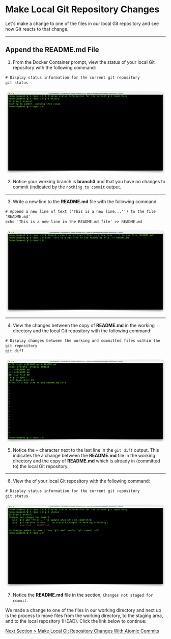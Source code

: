 # Make Local Git Repository Changes

Let's make a change to one of the files in our local Git repository and see how Git reacts to that change.

---

## Append the README.md File

1. From the Docker Container prompt, view the status of your local Git repository with the following command:

```shell
# Display status information for the current git repository
git status
```

![git-status-1](../images/git-status-1.png "Display the git repository status")

2. Notice your working branch is **branch3** and that you have no changes to commit (indicated by the `nothing to commit` output.

---

3. Write a new line to the **README.md** file with the following command:

```shell
# Append a new line of text ('This is a new line...'') to the file 'README.md'
echo 'This is a new line in the README.md file' >> README.md
```

![container-echo-readme](../images/container-echo-readme.png "Add a new line of text to 'README.md'")

---

4. View the changes between the copy of **README.md** in the working directory and the local Git repository with the following command:

```shell
# Display changes between the working and committed files within the git repository
git diff
```

![git-diff-readme-1](../images/git-diff-readme-1.png "Display changes between the working and committed copies of 'README.md'")

5. Notice the `+` character next to the last line in the `git diff` output.  This indicates the a change between the **README.md** file in the working directory and the copy of **README.md** which is already in (committed to) the local Git repository.

---

6. View the of your local Git repository with the following command:

```shell
# Display status information for the current git repository
git status
```

![git-status-2](../images/git-status-2.png "Display the git repository status")

7. Notice the **README.md** file in the section, `Changes not staged for commit`.

We made a change to one of the files in our working directory and next up is the process to move files from the working directory, to the staging area, and to the local repository (HEAD). Click the link below to continue:

[Next Section > Make Local Git Repository Changes With Atomic Commits](section_9.md "SMake Local Git Repository Changes With Atomic Commits")
